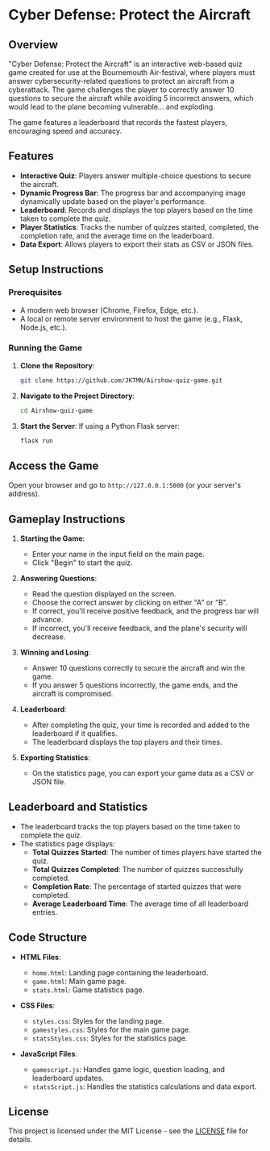 # Cyber Defense: Protect the Aircraft

## Overview

"Cyber Defense: Protect the Aircraft" is an interactive web-based quiz game created for use at the Bournemouth Air-festival, where players must answer cybersecurity-related questions to protect an aircraft from a cyberattack. The game challenges the player to correctly answer 10 questions to secure the aircraft while avoiding 5 incorrect answers, which would lead to the plane becoming vulnerable... and exploding.

The game features a leaderboard that records the fastest players, encouraging speed and accuracy.

## Features

- **Interactive Quiz**: Players answer multiple-choice questions to secure the aircraft.
- **Dynamic Progress Bar**: The progress bar and accompanying image dynamically update based on the player's performance.
- **Leaderboard**: Records and displays the top players based on the time taken to complete the quiz.
- **Player Statistics**: Tracks the number of quizzes started, completed, the completion rate, and the average time on the leaderboard.
- **Data Export**: Allows players to export their stats as CSV or JSON files.

## Setup Instructions

### Prerequisites

- A modern web browser (Chrome, Firefox, Edge, etc.).
- A local or remote server environment to host the game (e.g., Flask, Node.js, etc.).

### Running the Game

1. **Clone the Repository**:
    ```bash
    git clone https://github.com/JKTMN/Airshow-quiz-game.git
    ```
    
2. **Navigate to the Project Directory**:
    ```bash
    cd Airshow-quiz-game
    ```

3. **Start the Server**:
   If using a Python Flask server:
   ```bash
   flask run

## Access the Game

Open your browser and go to `http://127.0.0.1:5000` (or your server's address).

## Gameplay Instructions

1. **Starting the Game**:
   * Enter your name in the input field on the main page.
   * Click "Begin" to start the quiz.

2. **Answering Questions**:
   * Read the question displayed on the screen.
   * Choose the correct answer by clicking on either "A" or "B".
   * If correct, you'll receive positive feedback, and the progress bar will advance.
   * If incorrect, you'll receive feedback, and the plane's security will decrease.

3. **Winning and Losing**:
   * Answer 10 questions correctly to secure the aircraft and win the game.
   * If you answer 5 questions incorrectly, the game ends, and the aircraft is compromised.

4. **Leaderboard**:
   * After completing the quiz, your time is recorded and added to the leaderboard if it qualifies.
   * The leaderboard displays the top players and their times.

5. **Exporting Statistics**:
   * On the statistics page, you can export your game data as a CSV or JSON file.

## Leaderboard and Statistics

* The leaderboard tracks the top players based on the time taken to complete the quiz.
* The statistics page displays:
  * **Total Quizzes Started**: The number of times players have started the quiz.
  * **Total Quizzes Completed**: The number of quizzes successfully completed.
  * **Completion Rate**: The percentage of started quizzes that were completed.
  * **Average Leaderboard Time**: The average time of all leaderboard entries.

## Code Structure

* **HTML Files**:
  * `home.html`: Landing page containing the leaderboard.
  * `game.html`: Main game page.
  * `stats.html`: Game statistics page.

* **CSS Files**:
  * `styles.css`: Styles for the landing page.
  * `gamestyles.css`: Styles for the main game page.
  * `statsStyles.css`: Styles for the statistics page.

* **JavaScript Files**:
  * `gamescript.js`: Handles game logic, question loading, and leaderboard updates.
  * `statsScript.js`: Handles the statistics calculations and data export.

## License

This project is licensed under the MIT License - see the [LICENSE](LICENSE) file for details.
